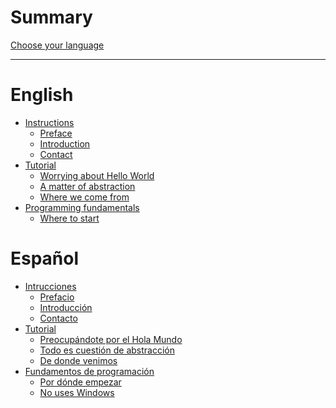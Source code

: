 # Summary

[Choose your language](./language.md)

---

# English
- [Instructions]()
	- [Preface](./en/instructions/preface.md)
	- [Introduction](./en/instructions/introduction.md)
	- [Contact](./en/instructions/contact.md)
- [Tutorial]()
	- [Worrying about Hello World](./en/tutorial/hello_world.md)
	- [A matter of abstraction](./en/tutorial/abstraction.md)
	- [Where we come from](./en/tutorial/cronology.md)
- [Programming fundamentals]()
	- [Where to start](./en/fundamentals/requirements.md)
# Español
- [Intrucciones]()
	- [Prefacio](./es/instrucciones/prefacio.md)
	- [Introducción](./es/instrucciones/introduccion.md)
	- [Contacto](./es/instrucciones/contacto.md)
- [Tutorial]()
	- [Preocupándote por el Hola Mundo](./es/tutorial/hola_mundo.md)
	- [Todo es cuestión de abstracción](./es/tutorial/abstraccion.md)
	- [De donde venimos](./es/tutorial/cronologia.md)
- [Fundamentos de programación]()
	- [Por dónde empezar](./es/fundamentos/requisitos.md)
	- [No uses Windows](./es/fundamentos/windows.md)

